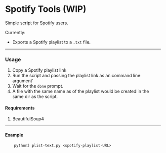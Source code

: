 # Spotify Tools (WIP)
Simple script for Spotify users.

Currently:
- Exports a Spotify playlist to a `.txt` file.

---

### Usage
1. Copy a Spotify playlist link
2. Run the script and passing the playlist link as an command line argument'
3. Wait for the `done` prompt.
4. A file with the same name as of the playlist would be created in the same dir as the script.

#### Requirements
1. BeautifulSoup4

---

#### Example
```Shell
    python3 plist-text.py <spotify-playlist-URL>
```
